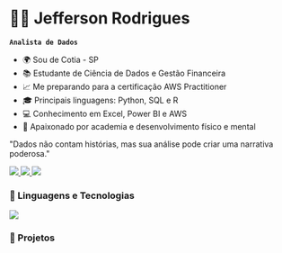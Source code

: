 #  👨‍💻  Jefferson Rodrigues

**`Analista de Dados`**

- 🌍 Sou de Cotia - SP
- 📚 Estudante de Ciência de Dados e Gestão Financeira
- 📈 Me preparando para a certificação AWS Practitioner
- 🎓 Principais linguagens: Python, SQL e R
- 💻 Conhecimento em Excel, Power BI e AWS
- 💪 Apaixonado por academia e desenvolvimento físico e mental

"Dados não contam histórias, mas sua análise pode criar uma narrativa poderosa."

<div>
  <span>
    <a href="https://www.linkedin.com/in/jefferson-rodrigues-da-silva" target="_blank">
      <img src="https://img.shields.io/badge/LinkedIn-0077B5?style=for-the-badge&logo=linkedin&logoColor=white" target="_blank" />
    </a>
  </span>
  <span>
    <a href="mailto:Jeehrodrigues2609@gmail.com">
      <img src="https://img.shields.io/badge/Gmail-D14836?style=for-the-badge&logo=gmail&logoColor=white" target="_blank" />
    </a>
  </span>
  <span>
    <a href="https://www.instagram.com/Bigjeeh/">
      <img src="https://img.shields.io/badge/Instagram-E4405F?style=for-the-badge&logo=instagram&logoColor=white" target="_blank" />
    </a>
  </span>
</div>


### 🤖 Linguagens e Tecnologias

  <img src="https://skillicons.dev/icons?i=python,mysql,r,github,aws" />
</p>

### 📂 Projetos
